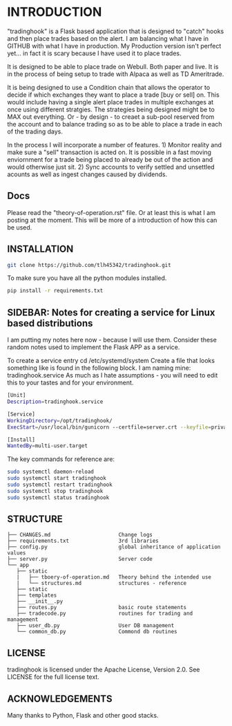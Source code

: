# INTRODUCTION

"tradinghook" is a Flask based application that is designed to "catch" hooks and then place trades based on the alert.
I am balancing what I have in GITHUB with what I have in production.  My Production version isn't perfect yet... in fact it is scary because I have used it to place trades.   

It is designed to be able to place trade on Webull.  Both paper and live.  It is in the process of being setup to trade with Alpaca as well as TD Ameritrade.

It is being designed to use a Condition chain that allows the operator to decide if which exchanges they want to place a trade [buy or sell] on.  This would include having a single alert place trades in multiple exchanges at once using different stratgies.
The strategies being designed might be to MAX out everything.  Or - by design - to creaet a sub-pool reserved from the account and to balance trading so as to be able to place a trade in each of the trading days.

In the process I will incorporate a number of features.  1) Monitor reality and make sure a "sell" transaction is acted on.  It is possible in a fast moving enviornment for a trade being placed to already be out of the action and would otherwise just sit.  2) Sync accounts to verify settled and unsettled acounts as well as ingest changes caused by dividends.

## Docs

Please read the "theory-of-operation.rst" file.  Or at least this is what I am posting at the moment.  This will be more of a introduction of how this can be used.

## INSTALLATION

```bash
git clone https://github.com/tlh45342/tradinghook.git
```

To make sure you have all the python modules installed.

```bash
pip install -r requirements.txt
```

## SIDEBAR: Notes for creating a service for Linux based distributions

I am putting my notes here now - because I will use them.  Consider these random notes used to implement the Flask APP as a service.

To create a service entry cd /etc/systemd/system
Create a file that looks something like is found in the following block.
I am naming mine: tradinghook.service
As much as I hate assumptions - you will need to edit this to your tastes and for your environment.

```bash
[Unit]
Description=tradinghook.service

[Service]
WorkingDirectory=/opt/tradinghook/
ExecStart=/usr/local/bin/gunicorn --certfile=server.crt --keyfile=private.key -b 0.0.0.0:443 -w 4 server:app

[Install]
WantedBy=multi-user.target
```

The key commands for reference are: 

```bash
sudo systemctl daemon-reload
sudo systemctl start tradinghook
sudo systemctl restart tradinghook
sudo systemctl stop tradinghook
sudo systemctl status tradinghook
```

## STRUCTURE

    ├── CHANGES.md                      Change logs
    ├── requirements.txt                3rd libraries
    ├── config.py                       global inheritance of application values
    ├── server.py                       Server code
    └── app
       ├── static
       |   ├── tboery-of-operation.md   Theory behind the intended use
       |   └── structures.md            structures - reference      
       ├── static
       ├── templates
       ├── __init__.py
       ├── routes.py                    basic route statements
       ├── tradecode.py                 routines for trading and management
       ├── user_db.py                   User DB management
       └── common_db.py                 Commond db routines
       
## LICENSE

tradinghook is licensed under the Apache License, Version 2.0. See LICENSE for the full license text.

## ACKNOWLEDGEMENTS

Many thanks to Python, Flask and other good stacks.       
